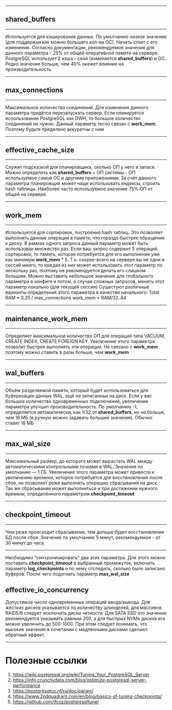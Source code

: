 ***
## shared_buffers
***
Используется для кэширования данных. По умолчанию низкое значение (для поддержки как можно большего кол-ва ОС). Начать стоит с его изменения. Согласно документации, рекомендуемое значение для данного параметра - 25% от общей оперативной памяти на сервере. PostgreSQL использует 2 кэша - свой (изменяется **shared_buffers**) и ОС. Редко значение больше, чем 40% окажет влияние на производительность.
***
## max_connections
***
Максимальное количество соединений. Для изменения данного параметра придётся перезапускать сервер. Если планируется использование PostgreSQL как DWH, то большое количество соединений не нужно. Данный параметр тесно связан с **work_mem**. Поэтому будьте пределено аккуратны с ним
***
## effective_cache_size
***
Служит подсказкой для планировщика, сколько ОП у него в запасе. Можно определить как **shared_buffers** + ОП системы - ОП используемое самой ОС и другими приложениями. За счёт данного параметра планировщик может чаще использовать индексы, строить hash таблицы. Наиболее часто используемое значение 75% ОП от общей на сервере. 
***
## work_mem
***
Используется для сортировок, построения hash таблиц. Это позволяет выполнять данные операции в памяти, что гораздо быстрее обращения к диску. В рамках одного запроса данный параметр может быть использован множество раз. Если ваш запрос содержит 5 операций сортировки, то память, которая потребуется для его выполнения уже как минимум **work_mem** * 5. Т.к. скорее-всего на сервере вы не одни и сессий много, то каждая из них может использовать этот параметр по нескольку раз, поэтому не рекомендуется делать его слишком большим. Можно выставить небольшое значение для глобального параметра в конфиге и потом, в случае сложных запросов, менять этот параметр локально (для текущей сессии)
Сущестуют различные варианты определения этого параметра в качестве начального:
Total RAM * 0.25 / max_connections
work_mem = RAM/32..64

***
## maintenance_work_mem
***
Определяет максимальное количество ОП для операций типа VACUUM, CREATE INDEX, CREATE FOREIGN KEY. Увеличение этого параметра позволит быстрее выполнять эти операции. Не связано с **work_mem** поэтому можно ставить в разы больше, чем **work_mem**
***
## wal_buffers
***
Объём разделяемой памяти, который будет использоваться для буферизации данных WAL, ещё не записанных на диск. Если у вас большое количество одновременных подключений, увеличение параметра улучшит производительность. По умолчанию -1, определяется автоматически, как 1/32 от **shared_buffers**, но не больше, чем 16 МБ (в ручную можно задавать большие значения). Обычно ставят 16 МБ
***
## max_wal_size
***
Максимальный размер, до которого может вырастать WAL между автоматическими контрольными точками в WAL. Значение по умолчанию — 1 ГБ. Увеличение этого параметра может привести к увеличению времени, которое потребуется для восстановления после сбоя, но позволяет реже выполнять операцию сбрасывания на диск. Так же сбрасывание может выполниться и при достижении нужного времени, определённого параметром **checkpoint_timeout**
***
## checkpoint_timeout
***
Чем реже происходит сбрасывание, тем дольше будет восстановление БД после сбоя. Значение по умолчанию 5 минут, рекомендуемое - от 30 минут до часа. 
***
Необходимо "синхронизировать" два этих параметра. Для этого можно поставить **checkpoint_timeout** в выбранный промежуток, включить параметр **log_checkpoints** и по нему отследить, сколько было записано буферов. После чего подогнать параметр **max_wal_size**

## effective_io_concurrency
Допустимое число одновременных операций ввода/вывода. Для жестких дисков указывается по количеству шпинделей, для массивов RAID5/6 следует исключить диски четности. Для SATA SSD это значение рекомендуется указывать равным 200, а для быстрых NVMe дисков его можно увеличить до 500-1000. При этом следует понимать, что высокие значения в сочетании с медленными дисками сделают обратный эффект.

***
# Полезные ссылки
1. https://wiki.postgresql.org/wiki/Tuning_Your_PostgreSQL_Server
2. https://info.crunchydata.com/blog/optimize-postgresql-server-performance
3. https://postgresqlco.nf/ru/doc/param/
4. https://www.2ndquadrant.com/en/blog/basics-of-tuning-checkpoints/
5. https://github.com/jfcoz/postgresqltuner